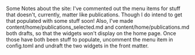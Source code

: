 Some Notes about the site:
I've commented out the menu items for stuff that doesn't, currently, matter like publications. Though I do intend to get that populated with some stuff soon!
Also, I've made content/home/publications_selected.md and content/home/publications.md both drafts, so that the widgets won't display on the home page. Once those have both been stuff to populate, uncomment the menu item in config.toml and undraft the two widgets in the front matter.
